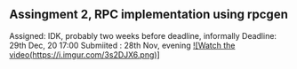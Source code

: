## Assingment 2, RPC implementation using rpcgen
Assigned: IDK, probably two weeks before deadline, informally
Deadline: 29th Dec, 20 17:00
Submiited : 28th Nov, evening
[![Watch the video(https://i.imgur.com/3s2DJX6.png)]](https://drive.google.com/file/d/1jAO3NvSsnnC2j3j1q67uWfPlEwDhECgF/view?usp=sharing)

 
